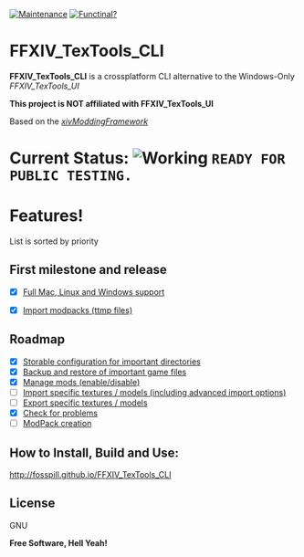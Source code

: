 [![Maintenance](https://img.shields.io/badge/Maintained%3F-yes-green.svg)](https://github.com/fosspill/FFXIV_TexTools_CLI/graphs/commit-activity) [![Functinal?](https://img.shields.io/badge/Functional%3F-yes-success.svg)](#)

# FFXIV_TexTools_CLI


**FFXIV_TexTools_CLI** is a crossplatform CLI alternative to the Windows-Only *FFXIV_TexTools_UI*

**This project is NOT affiliated with FFXIV_TexTools_UI**

Based on the *[xivModdingFramework](https://github.com/liinko/xivModdingFramework)*

# Current Status: ![Working](https://placehold.it/15/00ff00/000000?text=+) `READY FOR PUBLIC TESTING.`

# Features!
List is sorted by priority
## First milestone and release
- [x] [Full Mac, Linux and Windows support](https://github.com/fosspill/FFXIV_TexTools_CLI/issues/1)

- [x] [Import modpacks (ttmp files)](https://github.com/fosspill/FFXIV_TexTools_CLI/issues/2)
 
## Roadmap
- [x] [Storable configuration for important directories](https://github.com/fosspill/FFXIV_TexTools_CLI/issues/3)
- [x] [Backup and restore of important game files](https://github.com/fosspill/FFXIV_TexTools_CLI/issues/4)
- [x] [Manage mods (enable/disable)](https://github.com/fosspill/FFXIV_TexTools_CLI/issues/27)
- [ ] [Import specific textures / models (including advanced import options)](https://github.com/fosspill/FFXIV_TexTools_CLI/issues/5)
- [ ] [Export specific textures / models](https://github.com/fosspill/FFXIV_TexTools_CLI/issues/6)
- [x] [Check for problems](https://github.com/fosspill/FFXIV_TexTools_CLI/issues/7)
- [ ] [ModPack creation](https://github.com/fosspill/FFXIV_TexTools_CLI/issues/8)

## How to Install, Build and Use:

http://fosspill.github.io/FFXIV_TexTools_CLI



License
----

GNU


**Free Software, Hell Yeah!**
